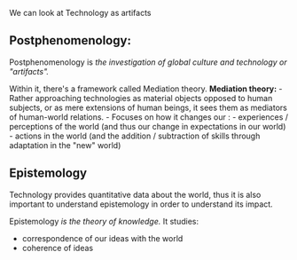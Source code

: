 We can look at Technology as artifacts
## Postphenomenology:
Postphenomenology is *the investigation of global culture and technology or "artifacts".*

Within it, there's a framework called Mediation theory.
**Mediation theory:** 
	- Rather approaching technologies as material objects opposed to human subjects, or as mere extensions of human beings, it sees them as mediators of human-world relations.
	- Focuses on how it changes our :
		- experiences / perceptions of the world (and thus our change in expectations in our world)
		- actions in the world (and the addition / subtraction of skills through adaptation in the "new" world)

## Epistemology
Technology provides quantitative data about the world, thus it is also important to understand epistemology in order to understand its impact.

Epistemology *is the theory of knowledge.* It studies:
- correspondence of our ideas with the world
- coherence of ideas

